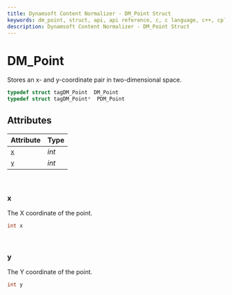 ```yaml
---
title: Dynamsoft Content Normalizer - DM_Point Struct
keywords: dm_point, struct, api, api reference, c, c language, c++, cplusplus, dcn, documentation
description: Dynamsoft Content Normalizer - DM_Point Struct
---
```




# DM_Point
Stores an x- and y-coordinate pair in two-dimensional space.

```cpp
typedef struct tagDM_Point  DM_Point
typedef struct tagDM_Point*  PDM_Point
```  

## Attributes
  
| Attribute | Type |
|---------- | ---- |
| [`x`](#x) | *int* |
| [`y`](#y) | *int* |


&nbsp;

### x
The X coordinate of the point.

```cpp
int x
```


&nbsp;

### y
The Y coordinate of the point.

```cpp
int y
```
